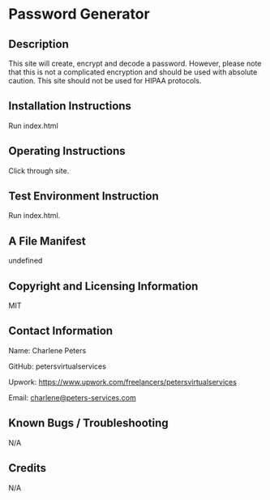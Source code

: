 
# Password Generator

## Description
This site will create, encrypt and decode a password.  However, please note that this is not a complicated encryption and should be used with absolute caution.  This site should not be used for HIPAA protocols.

## Installation Instructions
Run index.html

## Operating Instructions
Click through site.

## Test Environment Instruction
Run index.html.

## A File Manifest 
undefined

## Copyright and Licensing Information
MIT

## Contact Information
Name: Charlene Peters

GitHub: petersvirtualservices

Upwork: https://www.upwork.com/freelancers/petersvirtualservices

Email: charlene@peters-services.com


## Known Bugs / Troubleshooting
N/A

## Credits
N/A
